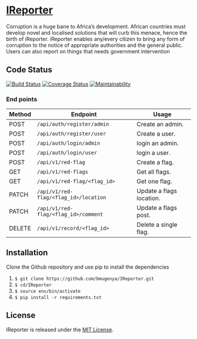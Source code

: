 # [IReporter](https://bmugenya.github.io/IReporter/UI)

Corruption is a huge bane to Africa’s development. African countries must develop novel and
localised solutions that will curb this menace, hence the birth of iReporter. iReporter enables
any/every citizen to bring any form of corruption to the notice of appropriate authorities and the
general public. Users can also report on things that needs government intervention

## Code Status

[![Build Status](https://travis-ci.com/bmugenya/IReporter.svg?branch=ft-token-authentication-162529793)](https://travis-ci.com/bmugenya/IReporter)
[![Coverage Status](https://coveralls.io/repos/github/bmugenya/IReporter/badge.svg?branch=develop)](https://coveralls.io/github/bmugenya/IReporter?branch=ft-token-authentication-162529793)
[![Maintainability](https://api.codeclimate.com/v1/badges/0e533517d5d3fe5dfa6f/maintainability)](https://codeclimate.com/github/bmugenya/IReporter/maintainability)



### End points
Method | Endpoint | Usage |
| ---- | ---- | --------------- |
|POST| `/api/auth/register/admin` |  Create an admin. |
|POST| `/api/auth/register/user` |  Create a user. |
|POST| `/api/auth/login/admin` |  login an admin. |
|POST| `/api/auth/login/user` |  login a user. |
|POST| `/api/v1/red-flag` |  Create a flag. |
|GET| `/api/v1/red-flags` | Get all flags.|
|GET| `/api/v1/red-flag/<flag_id>` | Get one flag. |
|PATCH| `/api/v1/red-flag/<flag_id>/location` | Update a flags location. |
|PATCH| `/api/v1/red-flag/<flag_id>/comment` | Update a flags post. |
|DELETE| `/api/v1/record/<flag_id>` | Delete a single flag. |


## Installation

Clone the Github repository and use pip to install the dependencies
1. `$ git clone https://github.com/bmugenya/IReporter.git`
1. `$ cd/IReporter`
1. `$ source env/bin/activate`
1. `$ pip install -r requirements.txt`


## License

IReporter is released under the [MIT License](https://github.com/bmugenya/IReporter/blob/develop/LICENSE).
